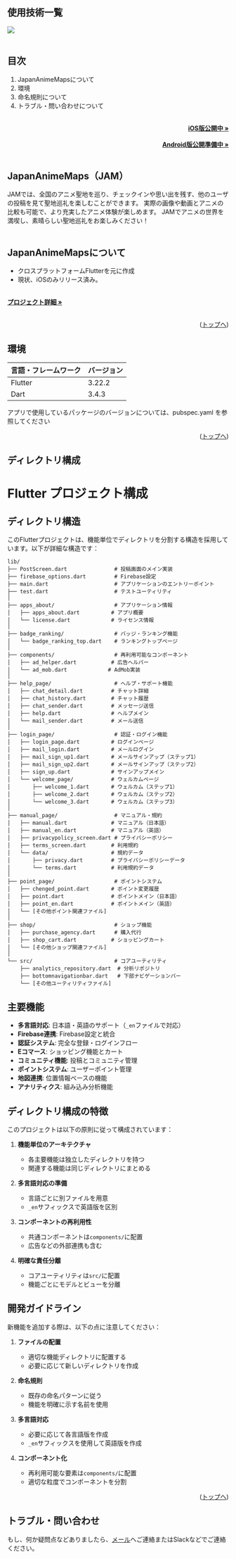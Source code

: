<div id="top"></div>

## 使用技術一覧

<!-- シールド一覧 -->
<!-- 該当するプロジェクトの中から任意のものを選ぶ-->
<img src="https://skillicons.dev/icons?i=dart,cpp,cmake,html,swift,ruby,css,javascript" /> <br /><br />


## 目次

1. JapanAnimeMapsについて
2. 環境
3. 命名規則について
4. トラブル・問い合わせについて

<!-- READMEの作成方法のドキュメントのリンク -->
<br />
<div align="right">
    <a href="https://apps.apple.com/jp/app/id6608967051"><strong>iOS版公開中 »</strong></a>
</div>
<br />
<!-- Dockerfileのドキュメントのリンク -->
<div align="right">
    <a href="Android版公開準備中へのリンク"><strong>Android版公開準備中 »</strong></a>
</div>
<br />
<!-- プロジェクト名を記載 -->

## JapanAnimeMaps（JAM）

JAMでは、全国のアニメ聖地を巡り、チェックインや思い出を残す、他のユーザの投稿を見て聖地巡礼を楽しむことができます。
実際の画像や動画とアニメの比較も可能で、より充実したアニメ体験が楽しめます。
JAMでアニメの世界を満喫し、素晴らしい聖地巡礼をお楽しみください！
<br></br>
<!-- プロジェクトについて -->

## JapanAnimeMapsについて

<ul>
  <li>クロスプラットフォームFlutterを元に作成</li>
  <li>現状、iOSのみリリース済み。</li>
</ul>

<!-- プロジェクトの概要を記載 -->

  <p align="left">
    <br />
    <!-- プロジェクト詳細にBacklogのWikiのリンク -->
    <a href="https://jam-info.com"><strong>プロジェクト詳細 »</strong></a>
    <br />
    <br />

<p align="right">(<a href="#top">トップへ</a>)</p>

## 環境

<!-- 言語、フレームワーク、ミドルウェア、インフラの一覧とバージョンを記載 -->

| 言語・フレームワーク  | バージョン |
| --------------------- | ---------- |
| Flutter               | 3.22.2     |
| Dart                  | 3.4.3      |


アプリで使用しているパッケージのバージョンについては、pubspec.yaml を参照してください

<p align="right">(<a href="#top">トップへ</a>)</p>

## ディレクトリ構成

<!-- Treeコマンドを使ってディレクトリ構成を記載 -->
# Flutter プロジェクト構成

## ディレクトリ構造

このFlutterプロジェクトは、機能単位でディレクトリを分割する構造を採用しています。以下が詳細な構造です：

```
lib/
├── PostScreen.dart               # 投稿画面のメイン実装
├── firebase_options.dart         # Firebase設定
├── main.dart                     # アプリケーションのエントリーポイント
├── test.dart                     # テストユーティリティ
│
├── apps_about/                   # アプリケーション情報
│   ├── apps_about.dart          # アプリ概要
│   └── license.dart             # ライセンス情報
│
├── badge_ranking/                # バッジ・ランキング機能
│   └── badge_ranking_top.dart    # ランキングトップページ
│
├── components/                   # 再利用可能なコンポーネント
│   ├── ad_helper.dart           # 広告ヘルパー
│   └── ad_mob.dart             # AdMob実装
│
├── help_page/                    # ヘルプ・サポート機能
│   ├── chat_detail.dart         # チャット詳細
│   ├── chat_history.dart        # チャット履歴
│   ├── chat_sender.dart         # メッセージ送信
│   ├── help.dart                # ヘルプメイン
│   └── mail_sender.dart         # メール送信
│
├── login_page/                   # 認証・ログイン機能
│   ├── login_page.dart          # ログインページ
│   ├── mail_login.dart          # メールログイン
│   ├── mail_sign_up1.dart       # メールサインアップ（ステップ1）
│   ├── mail_sign_up2.dart       # メールサインアップ（ステップ2）
│   ├── sign_up.dart             # サインアップメイン
│   └── welcome_page/            # ウェルカムページ
│       ├── welcome_1.dart       # ウェルカム（ステップ1）
│       ├── welcome_2.dart       # ウェルカム（ステップ2）
│       └── welcome_3.dart       # ウェルカム（ステップ3）
│
├── manual_page/                  # マニュアル・規約
│   ├── manual.dart              # マニュアル（日本語）
│   ├── manual_en.dart           # マニュアル（英語）
│   ├── privacypolicy_screen.dart # プライバシーポリシー
│   ├── terms_screen.dart        # 利用規約
│   └── data/                    # 規約データ
│       ├── privacy.dart         # プライバシーポリシーデータ
│       └── terms.dart           # 利用規約データ
│
├── point_page/                   # ポイントシステム
│   ├── chenged_point.dart       # ポイント変更履歴
│   ├── point.dart               # ポイントメイン（日本語）
│   ├── point_en.dart            # ポイントメイン（英語）
│   └── [その他ポイント関連ファイル]
│
├── shop/                         # ショップ機能
│   ├── purchase_agency.dart      # 購入代行
│   ├── shop_cart.dart           # ショッピングカート
│   └── [その他ショップ関連ファイル]
│
└── src/                          # コアユーティリティ
    ├── analytics_repository.dart  # 分析リポジトリ
    ├── bottomnavigationbar.dart   # 下部ナビゲーションバー
    └── [その他ユーティリティファイル]
```

## 主要機能

- **多言語対応**: 日本語・英語のサポート（`_en`ファイルで対応）
- **Firebase連携**: Firebase設定と統合
- **認証システム**: 完全な登録・ログインフロー
- **Eコマース**: ショッピング機能とカート
- **コミュニティ機能**: 投稿とコミュニティ管理
- **ポイントシステム**: ユーザーポイント管理
- **地図連携**: 位置情報ベースの機能
- **アナリティクス**: 組み込み分析機能

## ディレクトリ構成の特徴

このプロジェクトは以下の原則に従って構成されています：

1. **機能単位のアーキテクチャ**
   - 各主要機能は独立したディレクトリを持つ
   - 関連する機能は同じディレクトリにまとめる

2. **多言語対応の準備**
   - 言語ごとに別ファイルを用意
   - `_en`サフィックスで英語版を区別

3. **コンポーネントの再利用性**
   - 共通コンポーネントは`components/`に配置
   - 広告などの外部連携も含む

4. **明確な責任分離**
   - コアユーティリティは`src/`に配置
   - 機能ごとにモデルとビューを分離

## 開発ガイドライン

新機能を追加する際は、以下の点に注意してください：

1. **ファイルの配置**
   - 適切な機能ディレクトリに配置する
   - 必要に応じて新しいディレクトリを作成

2. **命名規則**
   - 既存の命名パターンに従う
   - 機能を明確に示す名前を使用

3. **多言語対応**
   - 必要に応じて各言語版を作成
   - `_en`サフィックスを使用して英語版を作成

4. **コンポーネント化**
   - 再利用可能な要素は`components/`に配置
   - 適切な粒度でコンポーネントを分割

<p align="right">(<a href="#top">トップへ</a>)</p>

## トラブル・問い合わせ
もし、何か疑問点などありましたら、<a href="mailto:sota@jam-info.com">メール</a>へご連絡またはSlackなどでご連絡ください。
